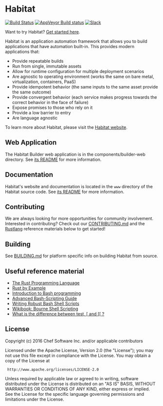 # Habitat

[![Build Status](https://api.travis-ci.org/habitat-sh/habitat.svg?branch=master)](https://travis-ci.org/habitat-sh/habitat)
[![AppVeyor Build status](https://ci.appveyor.com/api/projects/status/ttt9p6r4q6fcipwb/branch/master?svg=true)](https://ci.appveyor.com/project/habitat/habitat/branch/master)
[![Slack](http://slack.habitat.sh/badge.svg)](http://slack.habitat.sh/)

Want to try Habitat? [Get started here](https://www.habitat.sh/try/).

Habitat is an application automation framework that allows you to build
applications that have automation built-in. This provides modern
applications that:

* Provide repeatable builds
* Run from single, immutable assets
* Allow for runtime configuration for multiple deployment scenarios
* Are agnostic to operating environment (works the same on bare metal, virtualization, containers, PaaS)
* Provide idempotent behavior (the same inputs to the same asset provide the same outcome)
* Provide convergent behavior (each service makes progress towards the correct behavior in the face of failure)
* Expose promises to those who rely on it
* Provide a low barrier to entry
* Are language agnostic

To learn more about Habitat, please visit the [Habitat website](https://www.habitat.sh).

## Web Application

The Habitat Builder web application is in the components/builder-web directory. See
[its README](components/builder-web/README.md) for more information.

## Documentation

Habitat's website and documentation is located in the `www` directory of the Habitat source code. See [its README](www/README.md) for more information.

## Contributing
We are always looking for more opportunities for community involvement. Interested in contributing? Check out our [CONTRIBUTING.md](CONTRIBUTING.md) and the [Rustlang](https://rust-lang.org) reference materials below to get started!

## Building
See [BUILDING.md](BUILDING.md) for platform specific info on building Habitat from source.

## Useful reference material

* [The Rust Programming Language](http://doc.rust-lang.org/book/)
* [Rust by Example](http://rustbyexample.com/)
* [Introduction to Bash programming](http://tldp.org/HOWTO/Bash-Prog-Intro-HOWTO.html)
* [Advanced Bash-Scripting Guide](http://www.tldp.org/LDP/abs/html/)
* [Writing Robust Bash Shell Scripts](http://www.davidpashley.com/articles/writing-robust-shell-scripts/)
* [Wikibook: Bourne Shell Scripting](https://en.wikibooks.org/wiki/Bourne_Shell_Scripting)
* [What is the difference between test, \[ and \[\[ ?](http://mywiki.wooledge.org/BashFAQ/031)


## License

Copyright (c) 2016 Chef Software Inc. and/or applicable contributors

Licensed under the Apache License, Version 2.0 (the "License");
you may not use this file except in compliance with the License.
You may obtain a copy of the License at

     http://www.apache.org/licenses/LICENSE-2.0

Unless required by applicable law or agreed to in writing, software
distributed under the License is distributed on an "AS IS" BASIS,
WITHOUT WARRANTIES OR CONDITIONS OF ANY KIND, either express or implied.
See the License for the specific language governing permissions and
limitations under the License.
